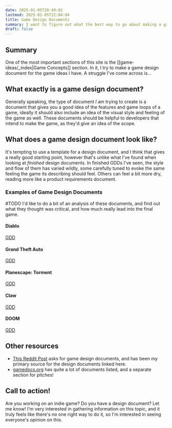 ```yaml
---
date: 2025-01-05T20:49:02
lastmod: 2025-01-05T22:04:04
title: Game Design Documents
summary: I want to figure out what the best way to go about making a game design document, here's what I've got
draft: false
---
```

## Summary
One of the most important sections of this site is the [[game-ideas/_index|Game Concepts]] section. In it, I try to make a game design document for the game ideas I have. A struggle I've come across is...

## What exactly is a game design document?
Generally speaking, the type of document *I* am trying to create is a document that gives you a good idea of the features and game loops of a game, ideally it should also include an idea of the visual style and feeling of the game as well. These documents should be helpful to developers that intend to make the game, as they'd give an idea of the scope.

## What does a game design document look like?
It's tempting to use a template for a design document, and I think that gives a really good starting point, however that's unlike what I've found when looking at *finished* design documents. 
In finished GDDs I've seen, the style and flow of them has varied wildly, some carefully tuned to evoke the same feeling the game its describing should feel. Others can feel a bit more dry, reading more like a product requirements document. 

### Examples of Game Design Documents
#TODO I'd like to do a bit of an analysis of these documents, and find out what they thought was critical, and how much really lead into the final game.
#### Diablo
[GDD](http://www.graybeardgames.com/download/diablo_pitch.pdf)
#### Grand Theft Auto
[GDD](https://www.gamedevs.org/uploads/grand-theft-auto.pdf)
#### Planescape: Torment
[GDD](https://www.gamedevs.org/uploads/planescape-torment.pdf)
#### Claw
[GDD](https://www.gamedevs.org/uploads/monolith-claw.pdf)
#### DOOM
[GDD](https://5years.doomworld.com/doombible/doombible.pdf)
## Other resources
- [This Reddit Post](https://www.reddit.com/r/gamedesign/comments/7ze7xq/finished_game_design_document_examples/) asks for game design documents, and has been my primary source for the design documents linked here. 
- [gamedocs.org](https://gamedocs.org/documents/) has quite a lot of documents listed, and a separate section for pitches!

## Call to action!
Are you working on an indie game? Do you have a design document? Let me know! I'm very interested in gathering information on this topic, and it truly feels like there's no one right way to do it, so I'm interested in seeing everyone's opinion on this.